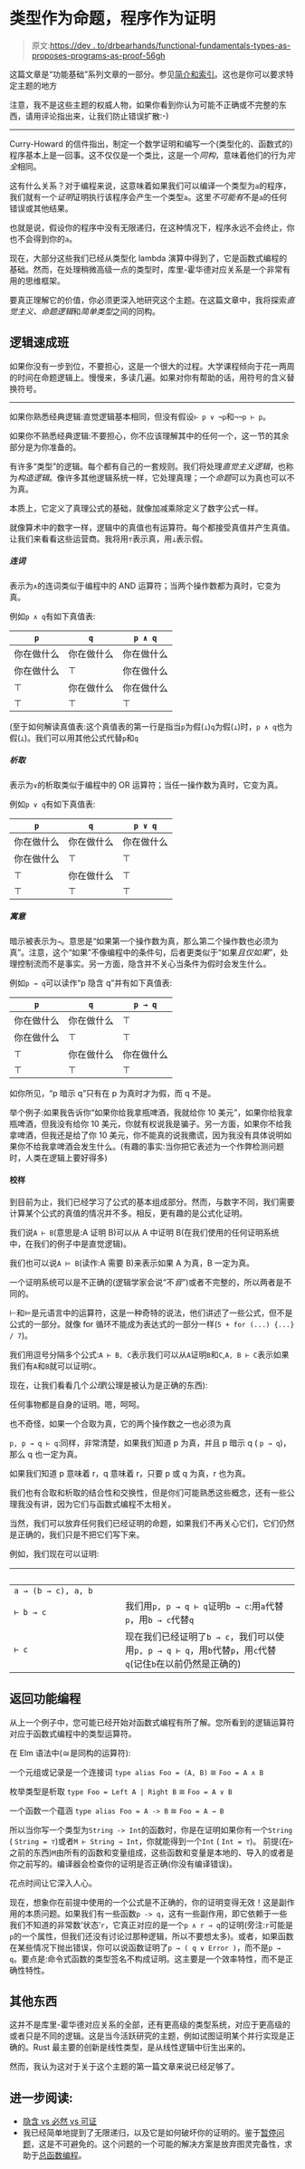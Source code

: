 # 类型作为命题，程序作为证明

> 原文:[https://dev . to/drbearhands/functional-fundamentals-types-as-proposes-programs-as-proof-56gh](https://dev.to/drbearhands/functional-fundamentals-types-as-propositions-programs-as-proofs-56gh)

这篇文章是“功能基础”系列文章的一部分。参见[简介和索引](https://dev.to/drbearhands/a-series-on-functional-fundamentals-48mb)。这也是你可以要求特定主题的地方

注意，我不是这些主题的权威人物，如果你看到你认为可能不正确或不完整的东西，请用评论指出来，让我们防止错误扩散:-)

* * *

Curry-Howard 的信件指出，制定一个数学证明和编写一个(类型化的、函数式的)程序基本上是一回事。这不仅仅是一个类比，这是一个*同构*，意味着他们的行为*完全*相同。

这有什么关系？对于编程来说，这意味着如果我们可以编译一个类型为`a`的程序，我们就有一个*证明*证明执行该程序会产生一个类型`a`。这里*不可能有*不是`a`的任何错误或其他结果。

也就是说，假设你的程序中没有无限递归，在这种情况下，程序永远不会终止，你也不会得到你的`a`。

现在，大部分这些我们已经从类型化 lambda 演算中得到了，它是函数式编程的基础。然而，在处理稍微高级一点的类型时，库里-霍华德对应关系是一个非常有用的思维框架。

要真正理解它的价值，你必须更深入地研究这个主题。在这篇文章中，我将探索*直觉主义、命题逻辑*和*简单类型*之间的同构。

## 逻辑速成班

如果你没有一步到位，不要担心，这是一个很大的过程。大学课程倾向于花一两周的时间在命题逻辑上。慢慢来，多读几遍。如果对你有帮助的话，用符号的含义替换符号。

* * *

如果你熟悉经典逻辑:直觉逻辑基本相同，但没有假设`⊢ p ∨ ¬p`和`¬¬p ⊢ p`。

如果你不熟悉经典逻辑:不要担心，你不应该理解其中的任何一个，这一节的其余部分是为你准备的。

有许多“类型”的逻辑。每个都有自己的一套规则。我们将处理*直觉主义逻辑*，也称为*构造逻辑*。像许多其他逻辑系统一样，它处理真理；一个*命题*可以为真也可以不为真。

本质上，它定义了真理公式的基础，就像加减乘除定义了数字公式一样。

就像算术中的数字一样，逻辑中的真值也有运算符。每个都接受真值并产生真值。让我们来看看这些运营商。我将用`⊤`表示真，用`⊥`表示假。

##### 连词

表示为`∧`的连词类似于编程中的 AND 运算符；当两个操作数都为真时，它变为真。

例如`p ∧ q`有如下真值表:

| `p` | `q` | `p ∧ q` |
| --- | --- | --- |
| 你在做什么 | 你在做什么 | 你在做什么 |
| 你在做什么 | ⊤ | 你在做什么 |
| ⊤ | 你在做什么 | 你在做什么 |
| ⊤ | ⊤ | ⊤ |

(至于如何解读真值表:这个真值表的第一行是指当`p`为假(`⊥`)`q`为假(`⊥`)时，`p ∧ q`也为假(`⊥`)。我们可以用其他公式代替`p`和`q`

##### 析取

表示为`∨`的析取类似于编程中的 OR 运算符；当任一操作数为真时，它变为真。

例如`p ∨ q`有如下真值表:

| `p` | `q` | `p ∨ q` |
| --- | --- | --- |
| 你在做什么 | 你在做什么 | 你在做什么 |
| 你在做什么 | ⊤ | ⊤ |
| ⊤ | 你在做什么 | ⊤ |
| ⊤ | ⊤ | ⊤ |

##### 寓意

暗示被表示为`→`。意思是“如果第一个操作数为真，那么第二个操作数也必须为真”。注意，这个“如果”不像编程中的条件句，后者更类似于“如果*且仅如果*”，处理控制流而不是事实。另一方面，隐含并不关心当条件为假时会发生什么。

例如`p → q`可以读作“p 隐含 q”并有如下真值表:

| `p` | `q` | `p → q` |
| --- | --- | --- |
| 你在做什么 | 你在做什么 | ⊤ |
| 你在做什么 | ⊤ | ⊤ |
| ⊤ | 你在做什么 | 你在做什么 |
| ⊤ | ⊤ | ⊤ |

如你所见，“p 暗示 q”只有在 p 为真时才为假，而 q 不是。

举个例子:如果我告诉你“如果你给我拿瓶啤酒，我就给你 10 美元”，如果你给我拿瓶啤酒，但我没有给你 10 美元，你就有权说我是骗子。另一方面，如果你不给我拿啤酒，但我还是给了你 10 美元，你不能真的说我撒谎，因为我没有具体说明如果你不给我拿啤酒会发生什么。(有趣的事实:当你把它表述为一个作弊检测问题时，人类在逻辑上要好得多)

#### 校样

到目前为止，我们已经学习了公式的基本组成部分。然而，与数字不同，我们需要计算某个公式的真值的情况并不多。相反，更有趣的是公式化证明。

我们说`A ⊢ B`(意思是:A 证明 B)可以从 A 中证明 B(在我们使用的任何证明系统中，在我们的例子中是直觉逻辑)。

我们也可以说`A ⊨ B`(读作:A 需要 B)来表示如果 A 为真，B 一定为真。

一个证明系统可以是不正确的(逻辑学家会说“不*音*”)或者不完整的，所以两者是不同的。

⊢和⊨是元语言中的运算符，这是一种奇特的说法，他们讲述了一些公式，但不是公式的一部分。就像 for 循环不能成为表达式的一部分一样(`5 + for (...) {...} / 7`)。

我们用逗号分隔多个公式:`A ⊢ B, C`表示我们可以从`A`证明`B`和`C`,`A, B ⊢ C`表示如果我们有`A`和`B`就可以证明`C`。

现在，让我们看看几个*公理*(公理是被认为是正确的东西):

任何事物都是自身的证明。嗯，呵呵。

也不奇怪，如果一个合取为真，它的两个操作数之一也必须为真

`p, p → q ⊢ q`:同样，非常清楚，如果我们知道 p 为真，并且 p 暗示 q ( `p → q`)，那么 q 也一定为真。

如果我们知道 p 意味着 r，q 意味着 r，只要 p 或 q 为真，r 也为真。

我们也有合取和析取的结合性和交换性，但是你们可能熟悉这些概念，还有一些公理我没有讲，因为它们与函数式编程不太相关。

当然，我们可以放弃任何我们已经证明的命题，如果我们不再关心它们，它们仍然是正确的，我们只是不把它们写下来。

例如，我们现在可以证明:

|                                            |  |
| --- | --- |
| `a → (b → c), a, b` |  |
| `⊢ b → c` | 我们用`p, p → q ⊢ q`证明`b → c`:用`a`代替`p`，用`b → c`代替`q` |
| `⊢ c` | 现在我们已经证明了`b → c`，我们可以使用`p, p → q ⊢ q`，用`b`代替`p`，用`c`代替`q`(记住`b`在以前仍然是正确的) |

## 返回功能编程

从上一个例子中，您可能已经开始对函数式编程有所了解。您所看到的逻辑运算符对应于函数式编程中的类型运算符。

在 Elm 语法中(≅是同构的运算符):

一个元组或记录是一个连接词
`type alias Foo = (A, B)` ≅ `Foo = A ∧ B`

枚举类型是析取
`type Foo = Left A | Right B` ≅ `Foo = A ∨ B`

一个函数一个蕴涵
`type alias Foo = A -> B` ≅ `Foo = A → B`

所以当你写一个类型为`String -> Int`的函数时，你是在证明如果你有一个`String` ( `String = ⊤`)或者`M ⊢ String → Int`，你就能得到一个`Int` ( `Int = ⊤`)。
前提(在`⊢`之前的东西)`M`由所有的函数和变量组成，这些函数和变量是本地的、导入的或者是你之前写的。编译器会检查你的证明是否正确(你没有编译错误)。

花点时间让它深入人心。

现在，想象你在前提中使用的一个公式是不正确的，你的证明变得无效！这是副作用的本质问题。如果我们有一些函数`p -> q`，这有一些副作用，即它依赖于一些我们不知道的非常数‘状态’`r`，它真正对应的是一个`p ∧ r → q`的证明(旁注:`r`可能是`p`的一个属性，但我们还没有讨论过那种逻辑，所以不要想太多)。或者，如果函数在某些情况下抛出错误，你可以说函数证明了`p → ( q ∨ Error )`，而不是`p → q`。要点是:命令式函数的类型签名不构成证明。这主要是一个效率特性，而不是正确性特性。

## 其他东西

这并不是库里-霍华德对应关系的全部，还有更高级的类型系统，对应于更高级的或者只是不同的逻辑。这是当今活跃研究的主题，例如试图证明某个并行实现是正确的。Rust 最主要的创新是线性类型，是从线性逻辑中衍生出来的。

然而，我认为这对于关于这个主题的第一篇文章来说已经足够了。

## 进一步阅读:

*   [隐含 vs 必然 vs 可证](https://math.stackexchange.com/questions/286077/implies-vs-entails-vs-provable)
*   我已经简单地提到了无限递归，以及它是如何破坏你的证明的。鉴于[暂停问题](https://en.wikipedia.org/wiki/Halting_problem)，这是不可避免的。这个问题的一个可能的解决方案是放弃图灵完备性，求助于[总函数编程](https://en.wikipedia.org/wiki/Total_functional_programming)。